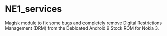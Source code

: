 # NE1_services
Magisk module to fix some bugs and completely remove Digital Restrictions Management (DRM) from the Debloated Android 9 Stock ROM for Nokia 3.
